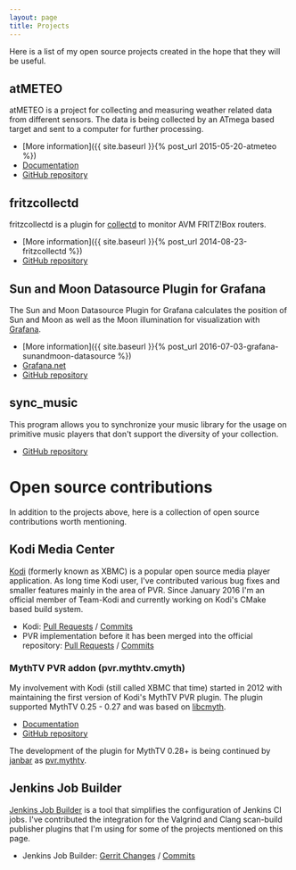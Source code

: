 ```yaml
---
layout: page
title: Projects
---
```


Here is a list of my open source projects created in the hope that they will be
useful.

## atMETEO

atMETEO is a project for collecting and measuring weather related data from
different sensors. The data is being collected by an ATmega based target and
sent to a computer for further processing.

* [More information]({{ site.baseurl }}{% post_url 2015-05-20-atmeteo %})
* [Documentation](https://fetzerch.github.io/atMETEO)
* [GitHub repository](https://github.com/fetzerch/atMETEO)

## fritzcollectd

fritzcollectd is a plugin for [collectd](https://collectd.org/) to monitor AVM
FRITZ!Box routers.

* [More information]({{ site.baseurl }}{% post_url 2014-08-23-fritzcollectd %})
* [GitHub repository](https://github.com/fetzerch/fritzcollectd)

## Sun and Moon Datasource Plugin for Grafana

The Sun and Moon Datasource Plugin for Grafana calculates the position of Sun
and Moon as well as the Moon illumination for visualization with
[Grafana](https://grafana.com).

* [More information]({{ site.baseurl }}{% post_url 2016-07-03-grafana-sunandmoon-datasource %})
* [Grafana.net](https://grafana.com/grafana/plugins/fetzerch-sunandmoon-datasource)
* [GitHub repository](https://github.com/fetzerch/grafana-sunandmoon-datasource)

## sync_music

This program allows you to synchronize your music library for the usage on
primitive music players that don't support the diversity of your collection.

* [GitHub repository](https://github.com/fetzerch/sync_music)

# Open source contributions

In addition to the projects above, here is a collection of open source
contributions worth mentioning.

## Kodi Media Center

[Kodi](https://kodi.tv) (formerly known as XBMC) is a popular open source media
player application. As long time Kodi user, I've contributed various bug fixes
and smaller features mainly in the area of PVR. Since January 2016 I'm
an official member of Team-Kodi and currently working on Kodi's CMake based
build system.

* Kodi:
  [Pull Requests](https://github.com/xbmc/xbmc/pulls?q=author%3Afetzerch) /
  [Commits](https://github.com/xbmc/xbmc/commits?author=fetzerch)
* PVR implementation before it has been merged into the official repository:
  [Pull Requests](https://github.com/opdenkamp/xbmc/pulls?q=author%3Afetzerch) /
  [Commits](https://github.com/opdenkamp/xbmc/commits/master?author=fetzerch)

### MythTV PVR addon (pvr.mythtv.cmyth)

My involvement with Kodi (still called XBMC that time) started in 2012 with
maintaining the first version of Kodi's MythTV PVR plugin. The plugin supported
MythTV 0.25 - 0.27 and was based on [libcmyth](https://github.com/cmyth/cmyth).

* [Documentation](https://kodi.wiki/index.php?title=MythTV_PVR)
* [GitHub repository](https://github.com/fetzerch/xbmc-pvr-addons)

The development of the plugin for MythTV 0.28+ is being continued by
[janbar](https://github.com/janbar) as
[pvr.mythtv](https://github.com/janbar/pvr.mythtv).

## Jenkins Job Builder

[Jenkins Job Builder](https://docs.openstack.org/infra/jenkins-job-builder) is a tool
that simplifies the configuration of Jenkins CI jobs. I've contributed the
integration for the Valgrind and Clang scan-build publisher plugins that I'm
using for some of the projects mentioned on this page.

* Jenkins Job Builder: [Gerrit Changes](https://review.openstack.org/#/q/owner:%22Christian+Fetzer%22,n,z) /
  [Commits](https://github.com/openstack-infra/jenkins-job-builder/commits?author=fetzerch)
